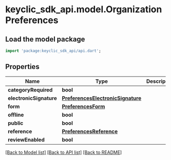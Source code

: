 # keyclic_sdk_api.model.OrganizationPreferences

## Load the model package
```dart
import 'package:keyclic_sdk_api/api.dart';
```

## Properties
Name | Type | Description | Notes
------------ | ------------- | ------------- | -------------
**categoryRequired** | **bool** |  | [optional] 
**electronicSignature** | [**PreferencesElectronicSignature**](PreferencesElectronicSignature.md) |  | [optional] 
**form** | [**PreferencesForm**](PreferencesForm.md) |  | [optional] 
**offline** | **bool** |  | [optional] 
**public** | **bool** |  | [optional] 
**reference** | [**PreferencesReference**](PreferencesReference.md) |  | [optional] 
**reviewEnabled** | **bool** |  | [optional] 

[[Back to Model list]](../README.md#documentation-for-models) [[Back to API list]](../README.md#documentation-for-api-endpoints) [[Back to README]](../README.md)


